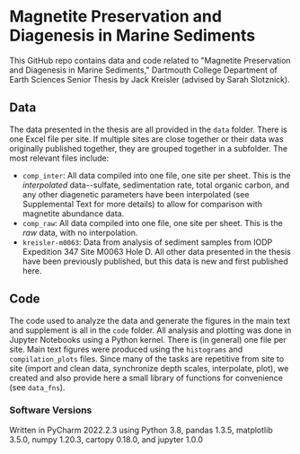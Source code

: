 # Magnetite Preservation and Diagenesis in Marine Sediments
This GitHub repo contains data and code related to "Magnetite Preservation and Diagenesis in Marine Sediments," Dartmouth College Department of Earth Sciences Senior Thesis by Jack Kreisler (advised by Sarah Slotznick).
## Data
The data presented in the thesis are all provided in the `data` folder. There is one Excel file per site. If multiple sites are close together or their data was originally published together, they are grouped together in a subfolder. The most relevant files include:
- `comp_inter`: All data compiled into one file, one site per sheet. This is the *interpolated* data--sulfate, sedimentation rate, total organic carbon, and any other diagenetic parameters have been interpolated (see Supplemental Text for more details) to allow for comparison with magnetite abundance data.
- `comp_raw`: All data compiled into one file, one site per sheet. This is the *raw* data, with no interpolation.
- `kreisler-m0063`: Data from analysis of sediment samples from IODP Expedition 347 Site M0063 Hole D. All other data presented in the thesis have been previously published, but this data is new and first published here.

## Code
The code used to analyze the data and generate the figures in the main text and supplement is all in the `code` folder. All analysis and plotting was done in Jupyter Notebooks using a Python kernel. There is (in general) one file per site. Main text figures were produced using the `histograms` and `compilation_plots` files. Since many of the tasks are repetitive from site to site (import and clean data, synchronize depth scales, interpolate, plot), we created and also provide here a small library of functions for convenience (see `data_fns`).

### Software Versions
Written in PyCharm 2022.2.3 using Python 3.8, pandas 1.3.5, matplotlib 3.5.0, numpy 1.20.3, cartopy 0.18.0, and jupyter 1.0.0
